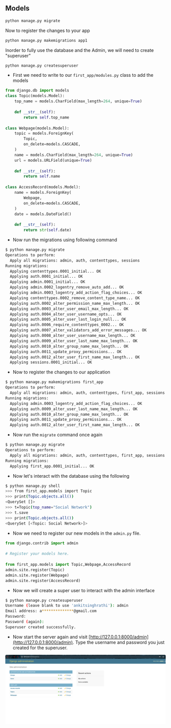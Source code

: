## Models

```bash
python manage.py migrate
```

Now to register the changes to your app
```bash
python manage.py makemigrations app1
```

Inorder to fully use the database and the Admin, we will need to create "superuser"
```bash
python manage.py createsuperuser
```

- First we need to write to our `first_app/modules.py` class to add the models
```python
from django.db import models
class Topic(models.Model):
    top_name = models.CharField(max_length=264, unique=True)

    def __str__(self):
        return self.top_name

class Webpage(models.Model):
    topic = models.ForeignKey(
        Topic,
        on_delete=models.CASCADE,
    )
    name = models.CharField(max_length=264, unique=True)
    url = models.URLField(unique=True)

    def __str__(self):
        return self.name

class AccessRecord(models.Model):
    name = models.ForeignKey(
        Webpage,
        on_delete=models.CASCADE,
    )
    date = models.DateField()

    def __str__(self):
        return str(self.date)
```

- Now run the migrations using following command
```bash
$ python manage.py migrate
Operations to perform:
  Apply all migrations: admin, auth, contenttypes, sessions
Running migrations:
  Applying contenttypes.0001_initial... OK
  Applying auth.0001_initial... OK
  Applying admin.0001_initial... OK
  Applying admin.0002_logentry_remove_auto_add... OK
  Applying admin.0003_logentry_add_action_flag_choices... OK
  Applying contenttypes.0002_remove_content_type_name... OK
  Applying auth.0002_alter_permission_name_max_length... OK
  Applying auth.0003_alter_user_email_max_length... OK
  Applying auth.0004_alter_user_username_opts... OK
  Applying auth.0005_alter_user_last_login_null... OK
  Applying auth.0006_require_contenttypes_0002... OK
  Applying auth.0007_alter_validators_add_error_messages... OK
  Applying auth.0008_alter_user_username_max_length... OK
  Applying auth.0009_alter_user_last_name_max_length... OK
  Applying auth.0010_alter_group_name_max_length... OK
  Applying auth.0011_update_proxy_permissions... OK
  Applying auth.0012_alter_user_first_name_max_length... OK
  Applying sessions.0001_initial... OK
```

- Now to register the changes to our application
```bash
$ python manage.py makemigrations first_app
Operations to perform:
  Apply all migrations: admin, auth, contenttypes, first_app, sessions
Running migrations:
  Applying admin.0003_logentry_add_action_flag_choices... OK
  Applying auth.0009_alter_user_last_name_max_length... OK
  Applying auth.0010_alter_group_name_max_length... OK
  Applying auth.0011_update_proxy_permissions... OK
  Applying auth.0012_alter_user_first_name_max_length... OK
```

- Now run the `migrate` command once again
```bash
$ python manage.py migrate
Operations to perform:
  Apply all migrations: admin, auth, contenttypes, first_app, sessions
Running migrations:
  Applying first_app.0001_initial... OK
```

- Now let's interact with the database using the following
```bash
$ python manage.py shell
>>> from first_app.models import Topic
>>> print(Topic.objects.all())
<QuerySet []>
>>> t=Topic(top_name="Social Network")
>>> t.save
>>> print(Topic.objects.all())
<QuerySet [<Topic: Social Network>]>
```

- Now we need to register our new models in the `admin.py` file.
```python
from django.contrib import admin

# Register your models here.

from first_app.models import Topic,Webpage,AccessRecord
admin.site.register(Topic)
admin.site.register(Webpage)
admin.site.register(AccessRecord)
```

- Now we will create a super user to interact with the admin interface
```bash
$ python manage.py createsuperuser
Username (leave blank to use 'ankitsinghrathi'): admin
Email address: a**************@gmail.com
Password: 
Password (again): 
Superuser created successfully.
```

- Now start the server again and visit [http://127.0.0.1:8000/admin](http://127.0.0.1:8000/admin). 
  Type the username and password you just created for the superuser.

![](./../../.images/django-admin-interface.png)

